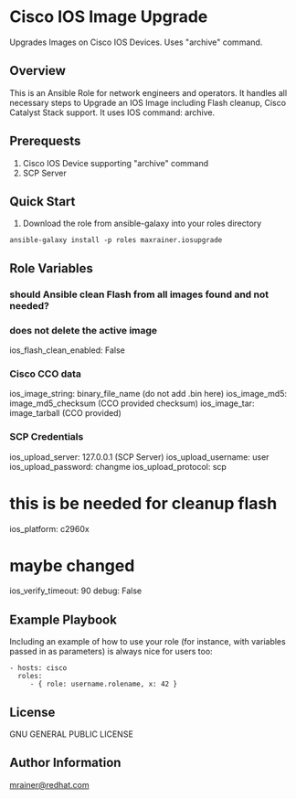 # Cisco IOS Image Upgrade

Upgrades Images on Cisco IOS Devices. Uses "archive" command. 

## Overview

This is an Ansible Role for network engineers and operators. It handles all necessary steps to Upgrade an IOS Image including Flash cleanup, Cisco Catalyst Stack support.
It uses IOS command: archive. 

## Prerequests

1) Cisco IOS Device supporting "archive" command
2) SCP Server

## Quick Start

1) Download the role from ansible-galaxy into your roles directory
```
ansible-galaxy install -p roles maxrainer.iosupgrade
```


## Role Variables

### should Ansible clean Flash from all images found and not needed? 
### does not delete the active image
ios_flash_clean_enabled: False

### Cisco CCO data
ios_image_string: binary_file_name  (do not add .bin here)
ios_image_md5: image_md5_checksum   (CCO provided checksum)
ios_image_tar: image_tarball        (CCO provided)
### SCP Credentials
ios_upload_server: 127.0.0.1        (SCP Server)
ios_upload_username: user           
ios_upload_password: changme
ios_upload_protocol: scp

# this is be needed for cleanup flash 
ios_platform: c2960x

# maybe changed
ios_verify_timeout: 90
debug: False 

## Example Playbook

Including an example of how to use your role (for instance, with variables passed in as parameters) is always nice for users too:

    - hosts: cisco
      roles:
         - { role: username.rolename, x: 42 }

License
-------

GNU GENERAL PUBLIC LICENSE

Author Information
------------------

mrainer@redhat.com
